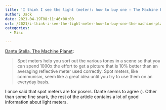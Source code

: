 ```yaml
---
title: 'I think I see the light (meter): how to buy one – The Machine Planet'
author: Jack
date: 2021-04-19T08:11:46+00:00
url: /2021/i-think-i-see-the-light-meter-how-to-buy-one-the-machine-planet/
categories:
  - Misc

---
```

<!--kg-card-begin: html-->

[Dante Stella, The Machine Planet][1]:

> Spot meters help you sort out the various tones in a scene so that you can spend 1000x the effort to get a picture that is 10% better than an averaging reflective meter used correctly. Spot meters, like communism, seem like a great idea until you try to use them on an everyday basis.

I once said that spot meters are for posers. Dante seems to agree :). Other than some fine snark, the rest of the article contains a lot of good information about light meters.

<!--kg-card-end: html-->

 [1]: https://themachineplanet.wordpress.com/2021/04/19/i-think-i-see-the-light-meter-how-to-buy-one/